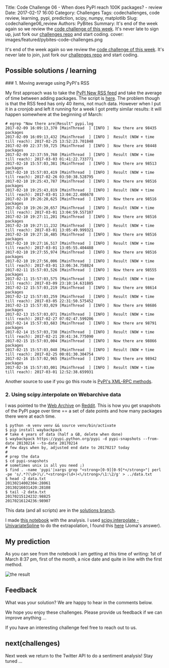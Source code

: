 Title: Code Challenge 06 - When does PyPI reach 100K packages? - review
Date: 2017-02-17 16:00
Category: Challenges
Tags: codechallenges, code review, learning, pypi, prediction, scipy, numpy, matplotlib
Slug: codechallenge06_review
Authors: PyBites
Summary: It's end of the week again so we review the [code challenge of this week](http://pybit.es/codechallenge06.html). It's never late to sign up, just fork our [challenges repo](https://github.com/pybites/challenges) and start coding.
cover: images/featured/pybites-code-challenges.png

It's end of the week again so we review the [code challenge of this week](http://pybit.es/codechallenge06.html). It's never late to join, just fork our [challenges repo](https://github.com/pybites/challenges) and start coding.

## Possible solutions / learning

### 1. Moving average using PyPI's RSS

My first approach was to take the [PyPI New RSS feed](https://pypi.python.org/pypi?%3Aaction=packages_rss) and take the average of time between adding packages. The script is [here](https://github.com/pybites/challenges/blob/solutions/06/pypi100k.py). The problem though is that the RSS feed has only 40 items, not much data. However when I put it in a cronjob and left it running for a week I got pretty similar results: it will happen somewhere at the beginning of March:

	# egrep "Now there are|Result" pypi.log
	2017-02-09 16:09:13,370 [MainThread  ] [INFO ]  Now there are 98435 packages
	2017-02-09 16:09:13,432 [MainThread  ] [INFO ]  Result (NOW + time till reach): 2017-02-25 13:52:23.701848
	2017-02-09 22:37:59,725 [MainThread  ] [INFO ]  Now there are 98448 packages
	2017-02-09 22:37:59,760 [MainThread  ] [INFO ]  Result (NOW + time till reach): 2017-03-03 01:41:22.733771
	2017-02-10 15:57:03,381 [MainThread  ] [INFO ]  Now there are 98513 packages
	2017-02-10 15:57:03,419 [MainThread  ] [INFO ]  Result (NOW + time till reach): 2017-02-26 03:50:38.528795
	2017-02-10 19:25:43,787 [MainThread  ] [INFO ]  Now there are 98516 packages
	2017-02-10 19:25:43,819 [MainThread  ] [INFO ]  Result (NOW + time till reach): 2017-03-01 13:04:22.486678
	2017-02-10 19:26:20,625 [MainThread  ] [INFO ]  Now there are 98516 packages
	2017-02-10 19:26:20,657 [MainThread  ] [INFO ]  Result (NOW + time till reach): 2017-03-01 13:04:59.557107
	2017-02-10 19:27:11,201 [MainThread  ] [INFO ]  Now there are 98516 packages
	2017-02-10 19:27:11,232 [MainThread  ] [INFO ]  Result (NOW + time till reach): 2017-03-01 13:05:49.999321
	2017-02-10 19:27:16,485 [MainThread  ] [INFO ]  Now there are 98516 packages
	2017-02-10 19:27:16,517 [MainThread  ] [INFO ]  Result (NOW + time till reach): 2017-03-01 13:05:55.404488
	2017-02-10 19:27:55,974 [MainThread  ] [INFO ]  Now there are 98516 packages
	2017-02-10 19:27:56,006 [MainThread  ] [INFO ]  Result (NOW + time till reach): 2017-03-01 13:06:34.758824
	2017-02-11 15:57:03,526 [MainThread  ] [INFO ]  Now there are 98555 packages
	2017-02-11 15:57:03,575 [MainThread  ] [INFO ]  Result (NOW + time till reach): 2017-03-09 23:10:14.631885
	2017-02-12 15:57:03,219 [MainThread  ] [INFO ]  Now there are 98614 packages
	2017-02-12 15:57:03,259 [MainThread  ] [INFO ]  Result (NOW + time till reach): 2017-03-05 22:31:50.575452
	2017-02-13 15:57:03,029 [MainThread  ] [INFO ]  Now there are 98686 packages
	2017-02-13 15:57:03,071 [MainThread  ] [INFO ]  Result (NOW + time till reach): 2017-02-27 07:02:47.599206
	2017-02-14 15:57:03,683 [MainThread  ] [INFO ]  Now there are 98791 packages
	2017-02-14 15:57:03,738 [MainThread  ] [INFO ]  Result (NOW + time till reach): 2017-02-21 20:41:34.775090
	2017-02-15 15:57:03,004 [MainThread  ] [INFO ]  Now there are 98866 packages
	2017-02-15 15:57:03,048 [MainThread  ] [INFO ]  Result (NOW + time till reach): 2017-02-25 00:01:30.304754
	2017-02-16 15:57:02,965 [MainThread  ] [INFO ]  Now there are 98942 packages
	2017-02-16 15:57:03,001 [MainThread  ] [INFO ]  Result (NOW + time till reach): 2017-03-01 12:52:38.659931

Another source to use if you go this route is [PyPI's XML-RPC methods](https://wiki.python.org/moin/PyPIXmlRpc).

### 2. Using scipy.interpolate on Webarchive data

I was pointed to the [Web Archive](http://web.archive.org/web/20131025235716/https://pypi.python.org/pypi) on [Reddit](https://www.reddit.com/r/learnpython/comments/5trx9z/challenge_when_does_pypi_reach_100k_packages/). This is how you get snapshots of the PyPI page over time == a set of date points and how many packages there were at each time.

	$ python -m venv venv && source venv/bin/activate
	$ pip install waybackpack
	# take 4 years of data (half a GB, delete when done)
	$ waybackpack https://pypi.python.org/pypi -d pypi-snapshots --from-date 20130214 --to-date 20170214
	# few days when by, adjusted end date to 20170217 today
	#
	# prep the data
	$ cd pypi-snapshots
	# sometimes unix is all you need ;)
	$ find . -name 'pypi'|xargs grep "<strong>[0-9][0-9]*</strong>"| perl -pe 's/.*?(\d+)\/.*<strong>(\d+)<\/strong>/\1:\2/g' > ../data.txt
	$ head -2 data.txt
	20130214002304:28061
	20130216031420:28108
	$ tail -2 data.txt
	20170215124232:98825
	20170216124236:98907

This data (and all scripts) are in the [solutions branch](https://github.com/pybites/challenges/tree/solutions/06).

I made [this notebook](https://github.com/pybites/challenges/blob/solutions/06/pypi_pred_webarchive.ipynb) with the analysis. I used [scipy.interpolate - UnivariateSpline](https://docs.scipy.org/doc/scipy-0.18.1/reference/generated/scipy.interpolate.UnivariateSpline.html#scipy.interpolate.UnivariateSpline) to do the extrapolation, I found this [here](http://stackoverflow.com/questions/2745329/how-to-make-scipy-interpolate-give-an-extrapolated-result-beyond-the-input-range) (Joma's answer).

## My prediction

As you can see from the notebook I am getting at this time of writing: 1st of March 8:37 pm, first of the month, a nice date and quite in line with the first method.

![the result]({filename}/images/pypi100k.png)

## Feedback

What was your solution? We are happy to hear in the comments below.

We hope you enjoy these challenges. Please provide us feedback if we can improve anything ...

If you have an interesting challenge feel free to reach out to us.

## next(challenges)

Next week we return to the Twitter API to do a sentiment analysis! Stay tuned ...
